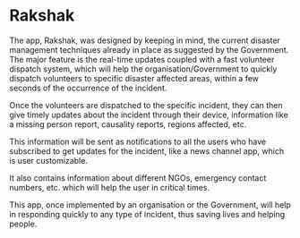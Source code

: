 # Rakshak
The app, Rakshak, was designed by keeping in mind, the current disaster management techniques already in place as suggested by the Government. The major feature is the real-time updates coupled with a fast volunteer dispatch system, which will help the organisation/Government to quickly dispatch volunteers to specific disaster affected areas, within a few seconds of the occurrence of the incident.

Once the volunteers are dispatched to the specific incident, they can then give timely updates about the incident through their device, information like a missing person report, causality reports, regions affected, etc.

This information will be sent as notifications to all the users who have subscribed to get updates for the incident, like a news channel app, which is user customizable.

It also contains information about different NGOs, emergency contact numbers, etc. which will help the user in critical times.

This app, once implemented by an organisation or the Government, will help in responding quickly to any type of incident, thus saving lives and helping people.

